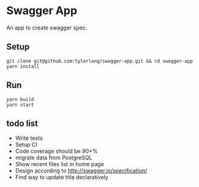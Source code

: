 # Swagger App

An app to create swagger spec.


## Setup

```
git clone git@github.com:tylerlong/swagger-app.git && cd swagger-app
yarn install
```


## Run

```
yarn build
yarn start
```


## todo list

- Write tests
- Setup CI
- Code coverage should be 90+%
- migrate data from PostgreSQL
- Show recent files list in home page
- Design according to http://swagger.io/specification/
- Find way to update title declaratively
